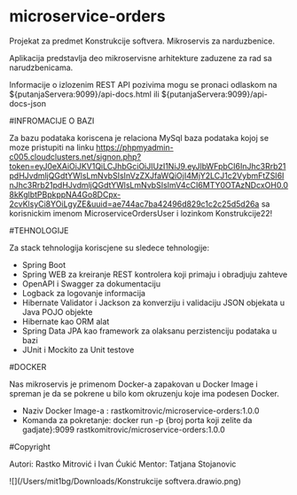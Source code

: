 # microservice-orders
Projekat za predmet Konstrukcije softvera. Mikroservis za narduzbenice.

Aplikacija predstavlja deo mikroservisne arhitekture zaduzene za rad sa narudzbenicama.

Informacije o izlozenim REST API pozivima mogu se pronaci odlaskom na ${putanjaServera:9099}/api-docs.html ili ${putanjaServera:9099}/api-docs-json

#INFROMACIJE O BAZI

Za bazu podataka koriscena je relaciona MySql baza podataka kojoj se moze pristupiti 
na linku https://phpmyadmin-c005.cloudclusters.net/signon.php?token=eyJ0eXAiOiJKV1QiLCJhbGciOiJIUzI1NiJ9.eyJlbWFpbCI6InJhc3Rrb21pdHJvdmljQGdtYWlsLmNvbSIsInVzZXJfaWQiOjI4MjY2LCJ1c2VybmFtZSI6InJhc3Rrb21pdHJvdmljQGdtYWlsLmNvbSIsImV4cCI6MTY0OTAzNDcxOH0.08kKglbtPBpkppNA4Go8DCpx-2cvKlsyCi8YOiLgyZE&uuid=ae744ac7ba42496d829c1c2c25d5d26a
sa korisnickim imenom MicroserviceOrdersUser i lozinkom Konstrukcije22!

#TEHNOLOGIJE

Za stack tehnologija koriscjene su sledece tehnologije:
- Spring Boot
- Spring WEB za kreiranje REST kontrolera koji primaju i obradjuju zahteve
- OpenAPI i Swagger za dokumentaciju
- Logback za logovanje informacija
- Hibernate Validator i Jackson za konverziju i validaciju JSON objekata u Java POJO objekte
- Hibernate kao ORM alat
- Spring Data JPA kao framework za olaksanu perzistenciju podataka u bazi
- JUnit i Mockito za Unit testove

#DOCKER

Nas mikroservis je primenom Docker-a zapakovan u Docker Image i spreman je da se pokrene
u bilo kom okruzenju koje ima podesen Docker.
- Naziv Docker Image-a : rastkomitrovic/microservice-orders:1.0.0
- Komanda za pokretanje: docker run -p {broj porta koji zelite da gadjate}:9099 rastkomitrovic/microservice-orders:1.0.0

#Copyright

Autori: Rastko Mitrović i Ivan Ćukić
Mentor: Tatjana Stojanovic

![](/Users/mit1bg/Downloads/Konstrukcije softvera.drawio.png)